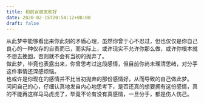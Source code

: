 ```yaml
---
title: 和前女朋友和好
date: 2020-02-15T20:54:12+08:00
draft: false
---
```


从此梦中能够看出来你此刻的矛盾心理，虽然你曾于心不忍过，但也仅仅是你自己良心的一种仅存的自责而已，而实际上，或许现实不允许你那么做，或许你根本就不想去挽回，否则就不会有当初的抛弃了。<br>
做此梦，毕竟也表露出来，你曾思考过这段感情，但目前你尚未理清思绪，对分手这件事情还深感烦恼。<br>
也或许是你现在的感情并不比当初抛弃的那份感情好，从而导致的自己做此梦。<br>
问问自己的心，仔细认真地发自内心地思考下，是否还真的想要拥有这份感情，真的不能再这样马马虎虎了，毕竟不论有没有真感情，一旦分手，都是伤人伤己。<br>
